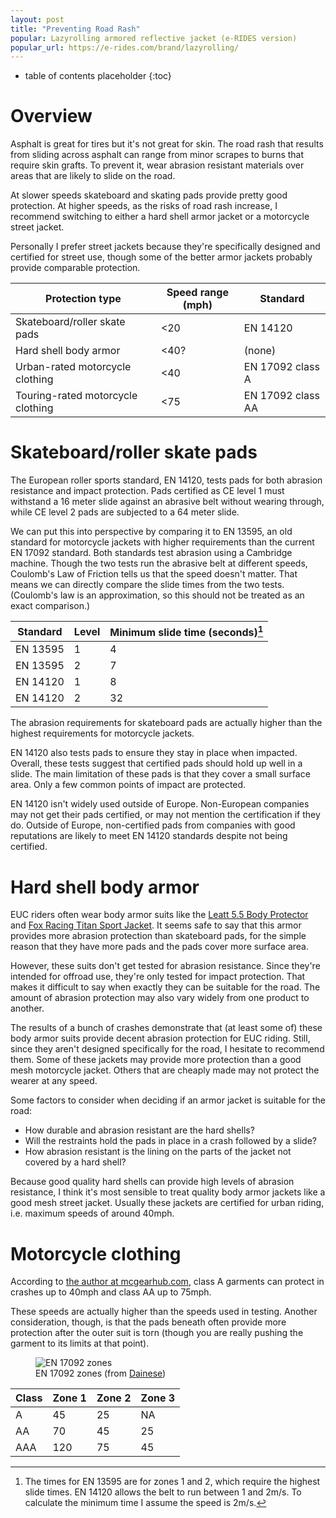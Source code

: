 ```yaml
---
layout: post
title: "Preventing Road Rash"
popular: Lazyrolling armored reflective jacket (e-RIDES version)
popular_url: https://e-rides.com/brand/lazyrolling/
---
```


* table of contents placeholder
{:toc}

# Overview

Asphalt is great for tires but it's not great for skin. The road rash that
results from sliding across asphalt can range from minor scrapes to burns that
require skin grafts. To prevent it, wear abrasion resistant materials over areas
that are likely to slide on the road.

At slower speeds skateboard and skating pads provide pretty good protection. At
higher speeds, as the risks of road rash increase, I recommend switching to
either a hard shell armor jacket or a motorcycle street jacket.

Personally I prefer street jackets because they're specifically designed and
certified for street use, though some of the better armor jackets probably
provide comparable protection.

| Protection type                   | Speed range (mph) | Standard          |
| ---------------                   | ----------------- | --------          |
| Skateboard/roller skate pads      | <20               | EN 14120          |
| Hard shell body armor             | <40?              | (none)            |
| Urban-rated motorcycle clothing   | <40               | EN 17092 class A  |
| Touring-rated motorcycle clothing | <75               | EN 17092 class AA |

# Skateboard/roller skate pads

The European roller sports standard, EN 14120, tests pads for both abrasion
resistance and impact protection. Pads certified as CE level 1 must withstand a
16 meter slide against an abrasive belt without wearing through, while CE level
2 pads are subjected to a 64 meter slide.

We can put this into perspective by comparing it to EN 13595, an old standard
for motorcycle jackets with higher requirements than the current EN 17092
standard. Both standards test abrasion using a Cambridge machine. Though the two
tests run the abrasive belt at different speeds, Coulomb's Law of Friction tells
us that the speed doesn't matter. That means we can directly compare the slide
times from the two tests. (Coulomb's law is an approximation, so this should not
be treated as an exact comparison.)

| Standard | Level | Minimum slide time (seconds)[^slidetimes] |
| -------- | ----- | ----------------------------------------- |
| EN 13595 | 1     | 4                                         |
| EN 13595 | 2     | 7                                         |
| EN 14120 | 1     | 8                                         |
| EN 14120 | 2     | 32                                        |

[^slidetimes]: The times for EN 13595 are for zones 1 and 2, which require the
    highest slide times. EN 14120 allows the belt to run between 1 and 2m/s. To
    calculate the minimum time I assume the speed is 2m/s.

The abrasion requirements for skateboard pads are actually higher than the
highest requirements for motorcycle jackets.

EN 14120 also tests pads to ensure they stay in place when impacted. Overall,
these tests suggest that certified pads should hold up well in a slide. The main
limitation of these pads is that they cover a small surface area. Only a few
common points of impact are protected.

EN 14120 isn't widely used outside of Europe. Non-European companies may not get
their pads certified, or may not mention the certification if they do. Outside
of Europe, non-certified pads from companies with good reputations are likely to
meet EN 14120 standards despite not being certified.

# Hard shell body armor

EUC riders often wear body armor suits like the [Leatt 5.5 Body
Protector](https://leatt.com/us/shop/moto/protection/body-armour/body-protector-5-5-sku-5015400100-W?selected-color=5440)
and [Fox Racing Titan Sport
Jacket](https://www.foxracing.com/product/titan-sport-jacket/24018.html?dwvar_24018_color=001&dwvar_24018_size=S&cgid=mens-moto-gear-guards). It
seems safe to say that this armor provides more abrasion protection than
skateboard pads, for the simple reason that they have more pads and the pads
cover more surface area.

However, these suits don't get tested for abrasion resistance. Since they're
intended for offroad use, they're only tested for impact protection. That makes
it difficult to say when exactly they can be suitable for the road. The amount
of abrasion protection may also vary widely from one product to another.

The results of a bunch of crashes demonstrate that (at least some of) these body
armor suits provide decent abrasion protection for EUC riding. Still, since they
aren't designed specifically for the road, I hesitate to recommend them. Some of
these jackets may provide more protection than a good mesh motorcycle
jacket. Others that are cheaply made may not protect the wearer at any speed.

Some factors to consider when deciding if an armor jacket is suitable for the
road:

- How durable and abrasion resistant are the hard shells?
- Will the restraints hold the pads in place in a crash followed by a slide?
- How abrasion resistant is the lining on the parts of the jacket not covered by
  a hard shell?
  
Because good quality hard shells can provide high levels of abrasion resistance,
I think it's most sensible to treat quality body armor jackets like a good mesh
street jacket. Usually these jackets are certified for urban riding,
i.e. maximum speeds of around 40mph.

# Motorcycle clothing

<!-- [Paul Varnsverry -->
<!-- interview](https://www.mcgearhub.com/motorcycle-gear/interview-with-industry-expert-paul-varnsverry-part-2/) -->

According to [the author at
mcgearhub.com](https://www.mcgearhub.com/motorcycle-pants/best-motorcycle-jeans-guide-updated-reviews/),
class A garments can protect in crashes up to 40mph and class AA up to 75mph.

These speeds are actually higher than the speeds used in testing. Another
consideration, though, is that the pads beneath often provide more protection
after the outer suit is torn (though you are really pushing the garment to its
limits at that point).

<figure>
  <img src="{{site.baseurl}}/assets/images/dainese_en17092.jpg" alt="EN 17092 zones"/>
  <figcaption>EN 17092 zones (from <a href="https://demonerosso.dainese.com/how-do-motorcycle-jacket-and-pants-certifications-work">Dainese</a>)</figcaption>
</figure>

| Class | Zone 1 | Zone 2 | Zone 3 |
| ----- | ------ | ------ | ------ |
| A     | 45     | 25     | NA     |
| AA    | 70     | 45     | 25     |
| AAA   | 120    | 75     | 45     |

<!-- Also MotoCAP. -->
